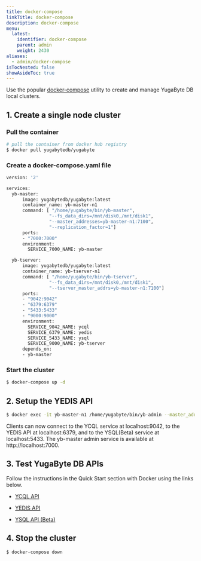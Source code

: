 ```yaml
---
title: docker-compose
linkTitle: docker-compose
description: docker-compose
menu:
  latest:
    identifier: docker-compose
    parent: admin
    weight: 2430
aliases:
  - admin/docker-compose
isTocNested: false
showAsideToc: true
---
```


Use the popular [docker-compose](https://docs.docker.com/compose/overview/) utility to create and manage YugaByte DB local clusters.

## 1. Create a single node cluster

### Pull the container

```{.sh .copy .separator-dollar}
# pull the container from docker hub registry
$ docker pull yugabytedb/yugabyte
```

### Create a docker-compose.yaml file

```{.sh .copy}
version: '2'

services:
  yb-master:
      image: yugabytedb/yugabyte:latest
      container_name: yb-master-n1
      command: [ "/home/yugabyte/bin/yb-master", 
                "--fs_data_dirs=/mnt/disk0,/mnt/disk1", 
                "--master_addresses=yb-master-n1:7100", 
                "--replication_factor=1"]
      ports:
      - "7000:7000"
      environment:
        SERVICE_7000_NAME: yb-master

  yb-tserver:
      image: yugabytedb/yugabyte:latest
      container_name: yb-tserver-n1
      command: [ "/home/yugabyte/bin/yb-tserver", 
                "--fs_data_dirs=/mnt/disk0,/mnt/disk1", 
                "--tserver_master_addrs=yb-master-n1:7100"]
      ports:
      - "9042:9042"
      - "6379:6379"
      - "5433:5433"
      - "9000:9000"
      environment:
        SERVICE_9042_NAME: ycql
        SERVICE_6379_NAME: yedis
        SERVICE_5433_NAME: ysql
        SERVICE_9000_NAME: yb-tserver
      depends_on:
      - yb-master
```

### Start the cluster

```{.sh .copy .separator-dollar}
$ docker-compose up -d
```

## 2. Setup the YEDIS API

```{.sh .copy .separator-dollar}
$ docker exec -it yb-master-n1 /home/yugabyte/bin/yb-admin --master_addresses yb-master-n1:7100 setup_redis_table
```

Clients can now connect to the YCQL service at localhost:9042, to the YEDIS API at localhost:6379, and to the YSQL(Beta) service at localhost:5433. The yb-master admin service is available at http://localhost:7000.


## 3. Test YugaByte DB APIs

Follow the instructions in the Quick Start section with Docker using the links below.

- [YCQL API](../../quick-start/test-cassandra/#docker)

- [YEDIS API](../../quick-start/test-redis/#docker)

- [YSQL API (Beta)](../../quick-start/test-postgresql/#docker)


## 4. Stop the cluster

```{.sh .copy .separator-dollar}
$ docker-compose down
```

